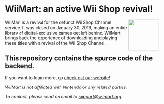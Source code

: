 # WiiMart: an active Wii Shop revival!

<img src="https://wiimart.github.io/media/branding-bag-no-bg.png" width="100" height="100" align="right" />

WiiMart is a revival for the defunct Wii Shop Channel service. It was closed on January 30, 2019, making an entire library of digital-exclusive games get left behind. WiiMart brings back the experience of downloading and playing these titles with a revival of the Wii Shop Channel.

## This repository contains the spurce code of the backend.
If you want to learn more, go [check out our website!](https://wiimart.org)

*WiiMart is not affiliated with Nintendo or any related parties.*

*To contact, please send an email to support@wiimart.org.*
